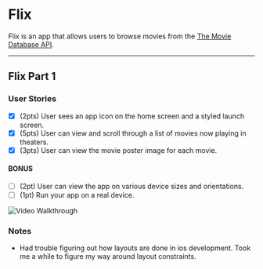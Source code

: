 # Flix

Flix is an app that allows users to browse movies from the [The Movie Database API](http://docs.themoviedb.apiary.io/#).

---

## Flix Part 1

### User Stories

- [x] (2pts) User sees an app icon on the home screen and a styled launch screen.
- [x] (5pts) User can view and scroll through a list of movies now playing in theaters.
- [x] (3pts) User can view the movie poster image for each movie.

#### BONUS
- [ ] (2pt) User can view the app on various device sizes and orientations.
- [ ] (1pt) Run your app on a real device.

<img src="https://media.giphy.com/media/GwV143GEnj47mCZEBL/giphy-downsized-large.gif" title='Video Walkthrough' width='' alt='Video Walkthrough'><br>

### Notes
- Had trouble figuring out how layouts are done in ios development. Took me a while to figure my way around layout constraints.
